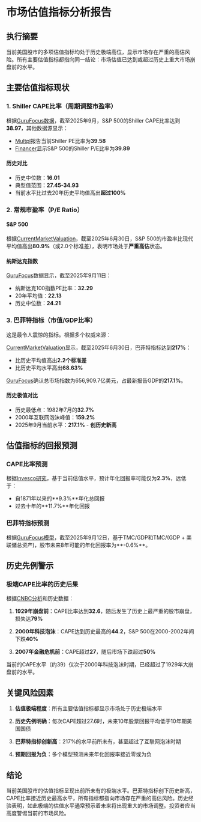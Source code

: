 # 市场估值指标分析报告

## 执行摘要

当前美国股市的多项估值指标均处于历史极端高位，显示市场存在严重的高估风险。所有主要估值指标都指向同一结论：市场估值已达到或超过历史上重大市场崩盘前的水平。

## 主要估值指标现状

### 1. Shiller CAPE比率（周期调整市盈率）

根据[GuruFocus数据](https://www.gurufocus.com/economic_indicators/56/sp-500-shiller-cape-ratio)，截至2025年9月，S&P 500的Shiller CAPE比率达到**38.97**，其他数据源显示：
- [Multpl](https://www.multpl.com/shiller-pe)报告当前Shiller PE比率为**39.58**
- [Financer](https://financer.com/invest/shiller-p-e-ratio/)显示S&P 500的Shiller P/E比率为**39.89**

#### 历史对比
- 历史中位数：**16.01**
- 典型值范围：**27.45-34.93**
- 当前水平比过去20年历史平均值高出**超过100%**

### 2. 常规市盈率（P/E Ratio）

#### S&P 500
根据[CurrentMarketValuation](https://www.currentmarketvaluation.com/models/price-earnings.php)，截至2025年6月30日，S&P 500的市盈率比现代平均值高出**80.9%**（或2.0个标准差），表明市场处于**严重高估**状态。

#### 纳斯达克指数
[GuruFocus](https://www.gurufocus.com/economic_indicators/6778/nasdaq-100-pe-ratio)数据显示，截至2025年9月11日：
- 纳斯达克100指数PE比率：**32.29**
- 20年平均值：**22.13**
- 历史中位数：**24.21**

### 3. 巴菲特指标（市值/GDP比率）

这是最令人震惊的指标。根据多个权威来源：

[CurrentMarketValuation](https://www.currentmarketvaluation.com/models/buffett-indicator.php)显示，截至2025年6月30日，巴菲特指标达到**217%**：
- 比历史平均值高出**2.2个标准差**
- 比历史平均水平高出**68.63%**

[GuruFocus](https://www.gurufocus.com/stock-market-valuations.php/)确认总市场指数为656,909.7亿美元，占最新报告GDP的**217.1%**。

#### 历史极值对比
- 历史最低点：1982年7月的**32.7%**
- 2000年互联网泡沫峰值：**159.2%**
- 2025年9月当前水平：**217.1%** - **创历史新高**

## 估值指标的回报预测

### CAPE比率预测
根据[Invesco研究](https://www.invesco.com/apac/en/institutional/insights/market-outlook/applied-philosophy-the-shiller-PE-and-SP-500-returns-revisited.html)，基于当前估值水平，预计年化回报率可能仅为**2.3%**，远低于：
- 自1871年以来的**9.3%**年化总回报
- 过去十年的**11.7%**年化回报

### 巴菲特指标预测
根据[GuruFocus模型](https://www.gurufocus.com/stock-market-valuations.php/)，截至2025年9月12日，基于TMC/GDP和TMC/(GDP + 美联储总资产)，股市未来8年可能的年化回报率为**-0.6%**。

## 历史先例警示

### 极端CAPE比率的历史后果

根据[CNBC分析](https://www.cnbc.com/2016/12/08/market-indicator-hits-levels-last-seen-before-plunges.html)和历史数据：

1. **1929年崩盘前**：CAPE比率达到**32.6**，随后发生了历史上最严重的股市崩盘，损失达**79%**

2. **2000年科技泡沫**：CAPE达到历史最高的**44.2**，S&P 500在2000-2002年间下跌**40%**

3. **2007年金融危机前**：CAPE超过**27**，随后市场下跌超过**50%**

当前的CAPE水平（约39）仅次于2000年科技泡沫时期，已经超过了1929年大崩盘前的水平。

## 关键风险因素

1. **估值极端程度**：所有主要估值指标都显示市场处于历史极端水平

2. **历史先例明确**：每次CAPE超过27.6时，未来10年股票回报平均低于10年期美国国债

3. **巴菲特指标创新高**：217%的水平前所未有，甚至超过了互联网泡沫时期

4. **预期回报为负**：多个模型预测未来年化回报率接近零或为负

## 结论

当前美国股市的估值指标呈现出前所未有的极端水平。巴菲特指标创下历史新高，CAPE比率接近历史最高水平，所有指标都指向市场存在严重的高估风险。历史经验表明，如此极端的估值水平通常预示着未来将出现重大的市场调整。投资者应当高度警惕当前的市场风险。